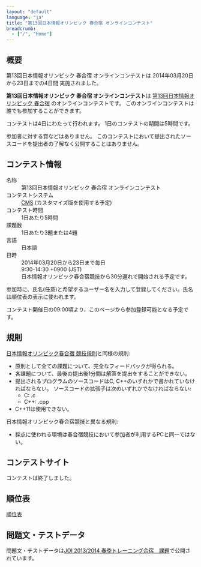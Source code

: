 ```yaml
---
layout: "default"
language: "ja"
title: "第13回日本情報オリンピック 春合宿 オンラインコンテスト"
breadcrumb:
  - ["/", "Home"]
---
```


## 概要

第13回日本情報オリンピック 春合宿 オンラインコンテストは
2014年03月20日から23日までの4日間 実施されました。

**第13回日本情報オリンピック 春合宿 オンラインコンテスト**は
[第13回日本情報オリンピック 春合宿](https://www.ioi-jp.org/camp/2014/2014-sp_camp-rules.html)
のオンラインコンテストです。
このオンラインコンテストは誰でも参加することができます。

コンテストは4日にわたって行われます。
1日のコンテストの期間は5時間です。

参加者に対する賞などはありません。
このコンテストにおいて提出されたソースコードを提出者の了解なく公開することはありません。

## コンテスト情報

<dl>
  <dt>名称</dt>
  <dd>第13回日本情報オリンピック 春合宿 オンラインコンテスト</dd>

  <dt>コンテストシステム</dt>
  <dd>
  <a href="https://github.com/cms-dev/cms/">CMS</a>
  (カスタマイズ版を使用する予定)
  </dd>

  <dt>コンテスト時間</dt>
  <dd>1日あたり5時間</dd>

  <dt>課題数</dt>
  <dd>1日あたり3題または4題</dd>

  <dt>言語</dt>
  <dd>日本語</dd>

  <dt>日時</dt>
  <dd>2014年03月20日から23日まで毎日</dd>
  <dd>9:30-14:30 +0900 (JST)</dd>
  <dd>日本情報オリンピック春合宿競技から30分遅れで開始される予定です。</dd>
</dl>



参加時に、氏名(任意)と希望するユーザー名を入力して登録してください。氏名は順位表の表示に使われます。

コンテスト開催日の09:00頃より、このページから参加登録可能となる予定です。

## 規則

[日本情報オリンピック春合宿 競技規則](https://www.ioi-jp.org/camp/2014/2014-sp_camp-rules.html)と同様の規則:

- 原則として全ての課題について、完全なフィードバックが得られる。
- 各課題について、最後の提出後1分間は解答を提出をすることができない。
- 提出されるプログラムのソースコードはC, C++のいずれかで書かれていなければならない。
  ソースコードの拡張子は次のいずれかでなければならない:
  - C: .c
  - C++: .cpp
- C++11は使用できない。

日本情報オリンピック春合宿競技と異なる規則:

- 採点に使われる環境は春合宿競技において参加者が利用するPCと同一ではない。

## コンテストサイト

コンテストは終了しました。

## 順位表

[順位表](ranking.html)

## 問題文・テストデータ

問題文・テストデータは[JOI 2013/2014 春季トレーニング合宿　課題](https://www.ioi-jp.org/camp/2014/2014-sp-tasks/index.html)で公開されています。
